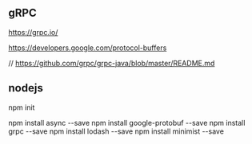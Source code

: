 

## gRPC

https://grpc.io/

https://developers.google.com/protocol-buffers

// 
https://github.com/grpc/grpc-java/blob/master/README.md

## nodejs

npm init

npm install async --save
npm install google-protobuf --save
npm install grpc --save
npm install lodash --save
npm install minimist --save










